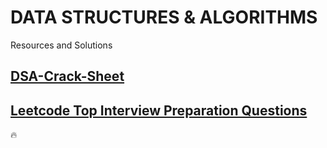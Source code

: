 
  # DATA STRUCTURES & ALGORITHMS
  Resources and Solutions

  ## [DSA-Crack-Sheet](./DSA-Crack-Sheet)

  ## [Leetcode Top Interview Preparation Questions](./Leetcode-Top-Interview-Questions)

  

<div> 
  <span> 
    <a href="#"> </a>🔥
    <br>
    
  </span>
</div> <br>
